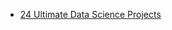 * [24 Ultimate Data Science Projects](https://www.analyticsvidhya.com/blog/2018/05/24-ultimate-data-science-projects-to-boost-your-knowledge-and-skills/?utm_source=feedburner&utm_medium=email&utm_campaign=Feed%3A+AnalyticsVidhya+%28Analytics+Vidhya%29)
